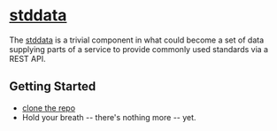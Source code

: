 # [stddata](https://github.com/musicbeat/stddata)

The [stddata](https://github.com/musicbeat/stddata) is a trivial component in what could become a set of data supplying parts of a service to provide commonly used standards via a REST API.

## Getting Started
 * [clone the repo](https://github.com/musicbeat/stddata)
 * Hold your breath -- there's nothing more -- yet.

